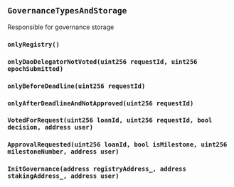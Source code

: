 ## `GovernanceTypesAndStorage`

Responsible for governance storage



### `onlyRegistry()`





### `onlyDaoDelegatorNotVoted(uint256 requestId, uint256 epochSubmitted)`





### `onlyBeforeDeadline(uint256 requestId)`





### `onlyAfterDeadlineAndNotApproved(uint256 requestId)`







### `VotedForRequest(uint256 loanId, uint256 requestId, bool decision, address user)`





### `ApprovalRequested(uint256 loanId, bool isMilestone, uint256 milestoneNumber, address user)`





### `InitGovernance(address registryAddress_, address stakingAddress_, address user)`





